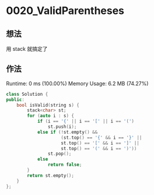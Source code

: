# 0020_ValidParentheses
## 想法
用 stack 就搞定了
## 作法
Runtime: 0 ms (100.00%)
Memory Usage: 6.2 MB (74.27%)
```C++
class Solution {
public:
    bool isValid(string s) {
        stack<char> st;
        for (auto i : s) {
            if (i == '{' || i == '[' || i == '(')
                st.push(i);
            else if (!st.empty() &&
                     (st.top() == '{' && i == '}' ||
                     st.top() == '[' && i == ']' ||
                     st.top() == '(' && i == ')'))
                st.pop();
            else
                return false;
        }
        return st.empty();
    }
};
```
